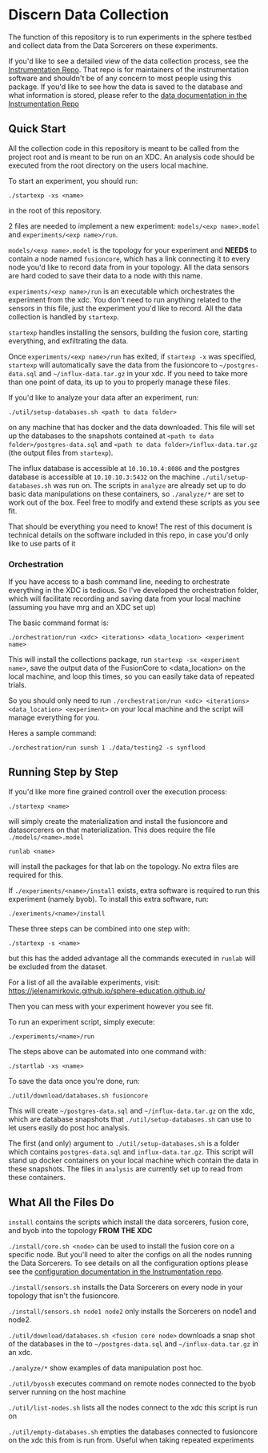 # Discern Data Collection 

The function of this repository is to run experiments in the sphere testbed and collect data from 
the Data Sorcerers on these experiments. 

If you'd like to see a detailed view of the data collection process, see the 
[Instrumentation Repo](https://gitlab.com/mergetb/tech/instrumentation). That repo is for 
maintainers of the instrumentation software and shouldn't be of any concern to most people using 
this package. If you'd like to see how the data is saved to the database and what information is 
stored, please refer to the 
[data documentation in the Instrumentation Repo](https://gitlab.com/mergetb/tech/instrumentation/-/tree/main/docs/data/format?ref_type=heads)


## Quick Start

All the collection code in this repository is meant to be called from the project root and is meant to be run
on an XDC. An analysis code should be executed from the root directory on the users local machine. 

To start an experiment, you should run:

```
./startexp -xs <name>
```

in the root of this repository. 

2 files are needed to implement a new experiment: `models/<exp name>.model` and 
`experiments/<exp name>/run`.


`models/<exp name>.model` is the topology for your experiment and **NEEDS** to contain a node 
named `fusioncore`, which has a link connecting it to every node you'd like to record data from in
your topology. All the data sensors are hard coded to save their data to a node with this name.

`experiments/<exp name>/run` is an executable which orchestrates the experiment from the xdc. You 
don't need to run anything related to the sensors in this file, just the experiment you'd like to 
record. All the data collection is handled by `startexp`.

`startexp` handles installing the sensors, building the fusion core, starting everything, and 
exfiltrating the data. 

Once `experiments/<exp name>/run` has exited, if `startexp -x` was specified, `startexp` will 
automatically save the data from the fusioncore to `~/postgres-data.sql` and `~/influx-data.tar.gz` 
in your xdc. If you need to take more than one point of data, its up to you to properly manage 
these files.

If you'd like to analyze your data after an experiment, run:

```
./util/setup-databases.sh <path to data folder>
```

on any machine that has docker and the data downloaded. This file will set up the databases to the 
snapshots contained at `<path to data folder>/postgres-data.sql` and 
`<path to data folder>/influx-data.tar.gz` (the output files from `startexp`).

The influx database is accessible at `10.10.10.4:8086` and the postgres database is accessible at 
`10.10.10.3:5432` on the machine `./util/setup-databases.sh` was run on. The scripts in `analyze` 
are already set up to do basic data manipulations on these containers, so `./analyze/*` are set 
to work out of the box. Feel free to modify and extend these scripts as you see fit.

That should be everything you need to know! The rest of this document is technical details on the
software included in this repo, in case you'd only like to use parts of it


### Orchestration

If you have access to a bash command line, needing to orchestrate everything in the XDC is 
tedious. So I've developed the orchestration folder, which will facilitate recording and saving 
data from your local machine (assuming you have mrg and an XDC set up)

The basic command format is:

```
./orchestration/run <xdc> <iterations> <data_location> <experiment name>
```

This will install the collections package, run `startexp -sx <experiment name>`, save the output data 
of the FusionCore to <data_location> on the local machine, and loop this <iteration> times, so you
can easily take data of repeated trials.

So you should only need to run 
`./orchestration/run <xdc> <iterations> <data_location> <experiment>` on your local machine and 
the script will manage everything for you.

Heres a sample command:

```
./orchestration/run sunsh 1 ./data/testing2 -s synflood
```



## Running Step by Step

If you'd like more fine grained controll over the execution process:

```
./startexp <name>
```

will simply create the materialization and install the fusioncore and datasorcerers on that 
materialization. This does require the file `./models/<name>.model`

```
runlab <name>
```

will install the packages for that lab on the topology. No extra files are required for this.

If `./experiments/<name>/install` exists, extra software is required to run this experiment (namely byob). 
To install this extra software, run:

```
./exeriments/<name>/install
```

These three steps can be combined into one step with:

```
./startexp -s <name>
```

but this has the added advantage all the commands executed in `runlab` will be excluded from the dataset. 

For a list of all the available experiments, visit: https://jelenamirkovic.github.io/sphere-education.github.io/

Then you can mess with your experiment however you see fit.

To run an experiment script, simply execute:

```
./experiments/<name>/run
```

The steps above can be automated into one command with:

```
./startlab -xs <name>
```

To save the data once you're done, run:

```
./util/download/databases.sh fusioncore
```

This will create `~/postgres-data.sql` and `~/influx-data.tar.gz` on the xdc, which are database 
snapshots that `./util/setup-databases.sh` can use to let users easily do post hoc analysis.

The first (and only) argument to `./util/setup-databases.sh` is a folder which contains 
`postgres-data.sql` and `influx-data.tar.gz`. This script will stand up docker containers on your 
local machine which contain the data in these snapshots. The files in `analysis` are currently set 
up to read from these containers.


## What All the Files Do

`install` contains the scripts which install the data sorcerers, fusion core, and byob into the 
topology **FROM THE XDC**

`./install/core.sh <node>` can be used to install the fusion core on a specific node. But you'll 
need to alter the configs on all the nodes running the Data Sorcerers. To see details on all the 
configuration options please see the [configuration documentation in the Instrumentation repo](https://gitlab.com/mergetb/tech/instrumentation/-/tree/main/docs/conf?ref_type=heads).

`./install/sensors.sh` installs the Data Sorcerers on every node in your topology that isn't the 
fusioncore. 

`./install/sensors.sh node1 node2` only installs the Sorcerers on node1 and node2.

`./util/download/databases.sh <fusion core node>` downloads a snap shot of the databases in the 
<fusion core node> to `~/postgres-data.sql` and `~/influx-data.tar.gz` in an xdc.

`./analyze/*` show examples of data manipulation post hoc.

`./util/byossh` executes command on remote nodes connected to the byob server running on the host 
machine

`./util/list-nodes.sh` lists all the nodes connect to the xdc this script is run on

`./util/empty-databases.sh` empties the databases connected to fusioncore on the xdc this from is
run from. Useful when taking repeated experiments


